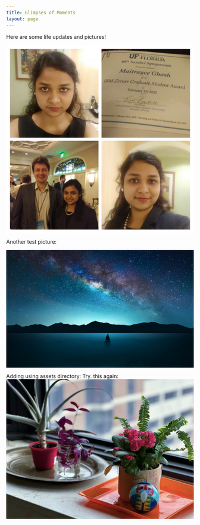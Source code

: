 ```yaml
---
title: Glimpses of Moments
layout: page
---
```


Here are some life updates and pictures!

<img src="https://github.com/MaitrayeeGhosh20/MaitrayeeGhosh20.github.io/blob/master/images/454035E0-ECF2-4BD6-BD89-66AF2D164E12.jpeg" style="display: block; margin: auto;" />


Another test picture: 

<img src="https://github.com/MaitrayeeGhosh20/MaitrayeeGhosh20.github.io/blob/master/images/wallpaper-mania.com_High_resolution_wallpaper_background_ID_77701928549.jpg" style="display: block; margin: auto;" />

Adding using assets directory: Try. this again:
![Plant picture](assets/MaitrayeeGhosh_Plant.png) 
